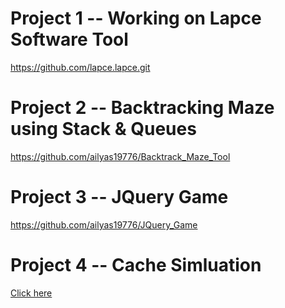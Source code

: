 
# Project 1 -- Working on Lapce Software Tool
https://github.com/lapce.lapce.git

# Project 2 -- Backtracking Maze using Stack & Queues
https://github.com/ailyas19776/Backtrack_Maze_Tool

# Project 3 -- JQuery Game
https://github.com/ailyas19776/JQuery_Game

# Project 4 -- Cache Simluation
<a href = https://github.com/ailyas19776/Caches> Click here </a> 
